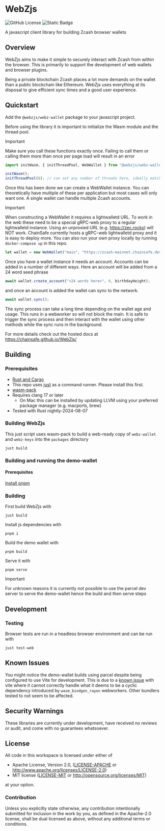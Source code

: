 # WebZjs

![GitHub License](https://img.shields.io/github/license/ChainSafe/WebZjs)
![Static Badge](https://img.shields.io/badge/ReadTheDocs-green?link=https%3A%2F%2Fchainsafe.github.io%2FWebZjs%2F)

A javascript client library for building Zcash browser wallets

## Overview

WebZjs aims to make it simple to securely interact with Zcash from within the browser. This is primarily to support the development of web wallets and browser plugins. 

Being a private blockchain Zcash places a lot more demands on the wallet than a public blockchain like Ethereum. WebZjs uses everything at its disposal to give efficient sync times and a good user experience.

## Quickstart

Add the `@webzjs/webz-wallet` package to your javascript project.

Before using the library it is important to initialize the Wasm module and the thread pool.

> [!IMPORTANT]
> Make sure you call these functions exactly once.
> Failing to call them or calling them more than once per page load will result in an error

```javascript
import initWasm, { initThreadPool, WebWallet } from "@webzjs/webz-wallet";

initWasm();
initThreadPool(8); // can set any number of threads here, ideally match it to window.navigator.hardwareConcurrency
```

Once this has been done we can create a WebWallet instance. You can theoretically have multiple of these per application but most cases will only want one. A single wallet can handle multiple Zcash accounts.

> [!IMPORTANT]
> When constructing a WebWallet it requires a lightwalletd URL. To work in the web these need to be a special gRPC-web proxy to a regular lightwalletd instance. Using an unproxied URL (e.g. https://zec.rocks) will NOT work. ChainSafe currently hosts a gRPC-web lightwalletd proxy and it is easy to deploy more. You can also run your own proxy locally by running `docker-compose up` in this repo.

```javascript
let wallet = new WebWallet("main", "https://zcash-mainnet.chainsafe.dev", 1);
```

Once you have a wallet instance it needs an account. Accounts can be added in a number of different ways. Here an account will be added from a 24 word seed phrase

```javascript
await wallet.create_account("<24 words here>", 0, birthdayHeight);
```

and once an account is added the wallet can sync to the network.

```javascript
await wallet.sync();
```

The sync process can take a long time depending on the wallet age and usage. This runs in a webworker so will not block the main. It is safe to trigger the sync process and then interact with the wallet using other methods while the sync runs in the background.

For more details check out the hosted docs at https://chainsafe.github.io/WebZjs/

## Building

### Prerequisites

- [Rust and Cargo](https://www.rust-lang.org/tools/install)
- This repo uses [just](https://github.com/casey/just) as a command runner. Please install this first.
- [wasm-pack](https://rustwasm.github.io/wasm-pack/installer/)
- Requires clang 17 or later
    - On Mac this can be installed by updating LLVM using your preferred package manager (e.g. macports, brew)
- Tested with Rust nightly-2024-08-07

### Building WebZjs

This just script uses wasm-pack to build a web-ready copy of `webz-wallet` and `webz-keys` into the `packages` directory 

```shell
just build
```

### Building and running the demo-wallet

#### Prerequisites

[Install pnpm](https://pnpm.io/installation)

### Building

First build WebZjs with

```shell
just build
```

Install js dependencies with

```shell
pnpm i
```

Build the demo wallet with

```shell
pnpm build
```

Serve it with

```shell
pnpm serve
```

> [!IMPORTANT]  
> For unknown reasons it is currently not possible to use the parcel dev server to serve the demo-wallet hence the build and then serve steps

## Development

### Testing

Browser tests are run in a headless browser environment and can be run with

```shell
just test-web
```

## Known Issues

You might notice the demo-wallet builds using parcel despite being configured to use Vite for development. This is due to a [known issue](https://github.com/vitejs/vite/issues/7015) with vite where it cannot correctly handle what it deems to be a cyclic dependency introduced by `wasm_bindgen_rayon` webworkers. Other bundlers tested to not seem to be affected.

## Security Warnings

These libraries are currently under development, have received no reviews or audit, and come with no guarantees whatsoever.

## License

All code in this workspace is licensed under either of

 * Apache License, Version 2.0, ([LICENSE-APACHE](LICENSE-APACHE) or http://www.apache.org/licenses/LICENSE-2.0)
 * MIT license ([LICENSE-MIT](LICENSE-MIT) or http://opensource.org/licenses/MIT)

at your option.

### Contribution

Unless you explicitly state otherwise, any contribution intentionally
submitted for inclusion in the work by you, as defined in the Apache-2.0
license, shall be dual licensed as above, without any additional terms or
conditions.
